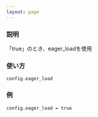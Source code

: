 ```yaml
---
layout: page
---
```


### 説明

「true」のとき、eager_loadを使用

### 使い方

    config.eager_load

### 例

    config.eager_load = true
